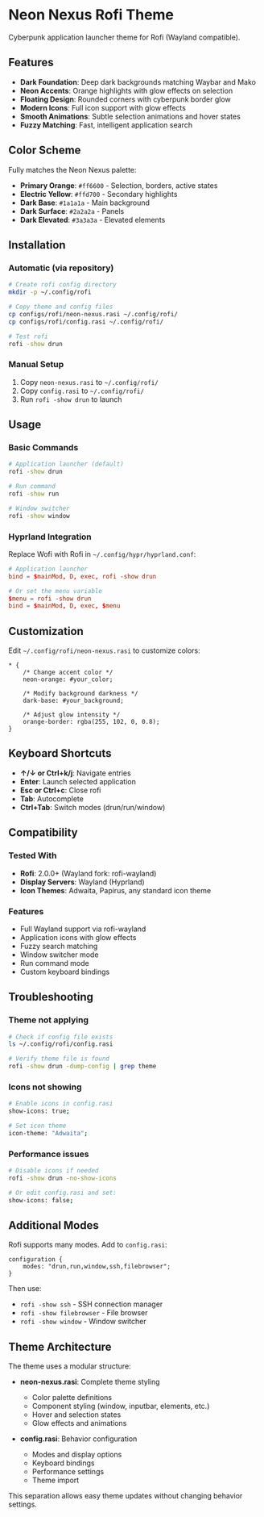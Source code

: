# Neon Nexus Rofi Theme

Cyberpunk application launcher theme for Rofi (Wayland compatible).

## Features

- **Dark Foundation**: Deep dark backgrounds matching Waybar and Mako
- **Neon Accents**: Orange highlights with glow effects on selection
- **Floating Design**: Rounded corners with cyberpunk border glow
- **Modern Icons**: Full icon support with glow effects
- **Smooth Animations**: Subtle selection animations and hover states
- **Fuzzy Matching**: Fast, intelligent application search

## Color Scheme

Fully matches the Neon Nexus palette:

- **Primary Orange**: `#ff6600` - Selection, borders, active states
- **Electric Yellow**: `#ffd700` - Secondary highlights
- **Dark Base**: `#1a1a1a` - Main background
- **Dark Surface**: `#2a2a2a` - Panels
- **Dark Elevated**: `#3a3a3a` - Elevated elements

## Installation

### Automatic (via repository)

```bash
# Create rofi config directory
mkdir -p ~/.config/rofi

# Copy theme and config files
cp configs/rofi/neon-nexus.rasi ~/.config/rofi/
cp configs/rofi/config.rasi ~/.config/rofi/

# Test rofi
rofi -show drun
```

### Manual Setup

1. Copy `neon-nexus.rasi` to `~/.config/rofi/`
2. Copy `config.rasi` to `~/.config/rofi/`
3. Run `rofi -show drun` to launch

## Usage

### Basic Commands

```bash
# Application launcher (default)
rofi -show drun

# Run command
rofi -show run

# Window switcher
rofi -show window
```

### Hyprland Integration

Replace Wofi with Rofi in `~/.config/hypr/hyprland.conf`:

```conf
# Application launcher
bind = $mainMod, D, exec, rofi -show drun

# Or set the menu variable
$menu = rofi -show drun
bind = $mainMod, D, exec, $menu
```

## Customization

Edit `~/.config/rofi/neon-nexus.rasi` to customize colors:

```rasi
* {
    /* Change accent color */
    neon-orange: #your_color;

    /* Modify background darkness */
    dark-base: #your_background;

    /* Adjust glow intensity */
    orange-border: rgba(255, 102, 0, 0.8);
}
```

## Keyboard Shortcuts

- **↑/↓ or Ctrl+k/j**: Navigate entries
- **Enter**: Launch selected application
- **Esc or Ctrl+c**: Close rofi
- **Tab**: Autocomplete
- **Ctrl+Tab**: Switch modes (drun/run/window)

## Compatibility

### Tested With
- **Rofi**: 2.0.0+ (Wayland fork: rofi-wayland)
- **Display Servers**: Wayland (Hyprland)
- **Icon Themes**: Adwaita, Papirus, any standard icon theme

### Features
- Full Wayland support via rofi-wayland
- Application icons with glow effects
- Fuzzy search matching
- Window switcher mode
- Run command mode
- Custom keyboard bindings

## Troubleshooting

### Theme not applying

```bash
# Check if config file exists
ls ~/.config/rofi/config.rasi

# Verify theme file is found
rofi -show drun -dump-config | grep theme
```

### Icons not showing

```bash
# Enable icons in config.rasi
show-icons: true;

# Set icon theme
icon-theme: "Adwaita";
```

### Performance issues

```bash
# Disable icons if needed
rofi -show drun -no-show-icons

# Or edit config.rasi and set:
show-icons: false;
```

## Additional Modes

Rofi supports many modes. Add to `config.rasi`:

```rasi
configuration {
    modes: "drun,run,window,ssh,filebrowser";
}
```

Then use:
- `rofi -show ssh` - SSH connection manager
- `rofi -show filebrowser` - File browser
- `rofi -show window` - Window switcher

## Theme Architecture

The theme uses a modular structure:

- **neon-nexus.rasi**: Complete theme styling
  - Color palette definitions
  - Component styling (window, inputbar, elements, etc.)
  - Hover and selection states
  - Glow effects and animations

- **config.rasi**: Behavior configuration
  - Modes and display options
  - Keyboard bindings
  - Performance settings
  - Theme import

This separation allows easy theme updates without changing behavior settings.
